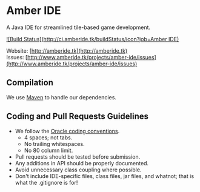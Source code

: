 Amber IDE
===========

A Java IDE for streamlined tile-based game development.

[![Build Status](http://ci.amberide.tk/buildStatus/icon?job=Amber IDE)](http://ci.amberide.tk/job/Amber%20IDE/)

Website: [http://amberide.tk](http://amberide.tk)  
Issues: [http://www.amberide.tk/projects/amber-ide/issues](http://www.amberide.tk/projects/amber-ide/issues)

Compilation
-----------

We use [Maven](http://maven.apache.org/download.html) to handle our dependencies.

Coding and Pull Requests Guidelines
-----------------------------------

* We follow the [Oracle coding conventions](http://www.oracle.com/technetwork/java/codeconv-138413.html).
  * 4 spaces; not tabs.
  * No trailing whitespaces.
  * No 80 column limit.
* Pull requests should be tested before submission.
* Any additions in API should be properly documented.
* Avoid unnecessary class coupling where possible.
* Don't include IDE-specific files, class files, jar files, and whatnot; that is what the .gitignore is for!
